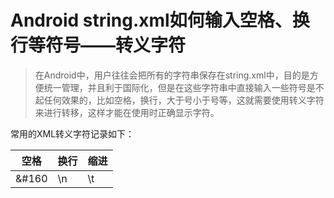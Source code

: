 # Android string.xml如何输入空格、换行等符号——转义字符
>在Android中，用户往往会把所有的字符串保存在string.xml中，目的是方便统一管理，并且利于国际化，但是在这些字符串中直接输入一些符号是不起任何效果的，比如空格，换行，大于号小于号等，这就需要使用转义字符来进行转移，这样才能在使用时正确显示字符。

常用的XML转义字符记录如下：

| 空格 | 换行 | 缩进 |
| --- | --- | --- |
| &#160 | \n | \t |